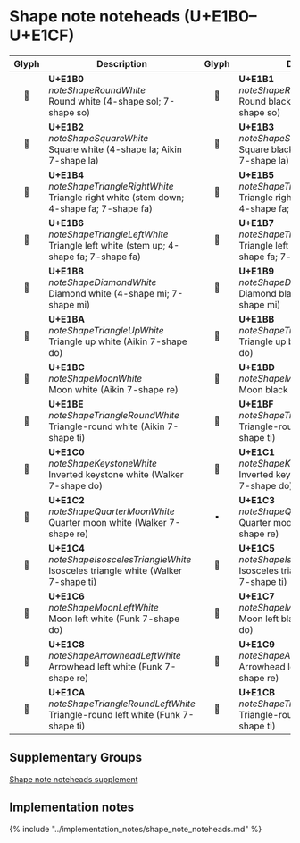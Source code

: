 Shape note noteheads (U+E1B0–U+E1CF)
====================================

| **Glyph** | **Description** | **Glyph** | **Description**
| :-------: | --------------- | :-------: | ---------------
|<span class="bravura_large">&#xe1b0;</span> | **U+E1B0**<br/>*noteShapeRoundWhite*<br/>Round white (4-shape sol; 7-shape so) | <span class="bravura_large">&#xe1b1;</span> | **U+E1B1**<br/>*noteShapeRoundBlack*<br/>Round black (4-shape sol; 7-shape so)
|<span class="bravura_large">&#xe1b2;</span> | **U+E1B2**<br/>*noteShapeSquareWhite*<br/>Square white (4-shape la; Aikin 7-shape la) | <span class="bravura_large">&#xe1b3;</span> | **U+E1B3**<br/>*noteShapeSquareBlack*<br/>Square black (4-shape la; Aikin 7-shape la)
|<span class="bravura_large">&#xe1b4;</span> | **U+E1B4**<br/>*noteShapeTriangleRightWhite*<br/>Triangle right white (stem down; 4-shape fa; 7-shape fa) | <span class="bravura_large">&#xe1b5;</span> | **U+E1B5**<br/>*noteShapeTriangleRightBlack*<br/>Triangle right black (stem down; 4-shape fa; 7-shape fa)
|<span class="bravura_large">&#xe1b6;</span> | **U+E1B6**<br/>*noteShapeTriangleLeftWhite*<br/>Triangle left white (stem up; 4-shape fa; 7-shape fa) | <span class="bravura_large">&#xe1b7;</span> | **U+E1B7**<br/>*noteShapeTriangleLeftBlack*<br/>Triangle left black (stem up; 4-shape fa; 7-shape fa)
|<span class="bravura_large">&#xe1b8;</span> | **U+E1B8**<br/>*noteShapeDiamondWhite*<br/>Diamond white (4-shape mi; 7-shape mi) | <span class="bravura_large">&#xe1b9;</span> | **U+E1B9**<br/>*noteShapeDiamondBlack*<br/>Diamond black (4-shape mi; 7-shape mi)
|<span class="bravura_large">&#xe1ba;</span> | **U+E1BA**<br/>*noteShapeTriangleUpWhite*<br/>Triangle up white (Aikin 7-shape do) | <span class="bravura_large">&#xe1bb;</span> | **U+E1BB**<br/>*noteShapeTriangleUpBlack*<br/>Triangle up black (Aikin 7-shape do)
|<span class="bravura_large">&#xe1bc;</span> | **U+E1BC**<br/>*noteShapeMoonWhite*<br/>Moon white (Aikin 7-shape re) | <span class="bravura_large">&#xe1bd;</span> | **U+E1BD**<br/>*noteShapeMoonBlack*<br/>Moon black (Aikin 7-shape re)
|<span class="bravura_large">&#xe1be;</span> | **U+E1BE**<br/>*noteShapeTriangleRoundWhite*<br/>Triangle-round white (Aikin 7-shape ti) | <span class="bravura_large">&#xe1bf;</span> | **U+E1BF**<br/>*noteShapeTriangleRoundBlack*<br/>Triangle-round black (Aikin 7-shape ti)
|<span class="bravura_large">&#xe1c0;</span> | **U+E1C0**<br/>*noteShapeKeystoneWhite*<br/>Inverted keystone white (Walker 7-shape do) | <span class="bravura_large">&#xe1c1;</span> | **U+E1C1**<br/>*noteShapeKeystoneBlack*<br/>Inverted keystone black (Walker 7-shape do)
|<span class="bravura_large">&#xe1c2;</span> | **U+E1C2**<br/>*noteShapeQuarterMoonWhite*<br/>Quarter moon white (Walker 7-shape re) | <span class="bravura_large">&#xe1c3;</span> | **U+E1C3**<br/>*noteShapeQuarterMoonBlack*<br/>Quarter moon black (Walker 7-shape re)
|<span class="bravura_large">&#xe1c4;</span> | **U+E1C4**<br/>*noteShapeIsoscelesTriangleWhite*<br/>Isosceles triangle white (Walker 7-shape ti) | <span class="bravura_large">&#xe1c5;</span> | **U+E1C5**<br/>*noteShapeIsoscelesTriangleBlack*<br/>Isosceles triangle black (Walker 7-shape ti)
|<span class="bravura_large">&#xe1c6;</span> | **U+E1C6**<br/>*noteShapeMoonLeftWhite*<br/>Moon left white (Funk 7-shape do) | <span class="bravura_large">&#xe1c7;</span> | **U+E1C7**<br/>*noteShapeMoonLeftBlack*<br/>Moon left black (Funk 7-shape do)
|<span class="bravura_large">&#xe1c8;</span> | **U+E1C8**<br/>*noteShapeArrowheadLeftWhite*<br/>Arrowhead left white (Funk 7-shape re) | <span class="bravura_large">&#xe1c9;</span> | **U+E1C9**<br/>*noteShapeArrowheadLeftBlack*<br/>Arrowhead left black (Funk 7-shape re)
|<span class="bravura_large">&#xe1ca;</span> | **U+E1CA**<br/>*noteShapeTriangleRoundLeftWhite*<br/>Triangle-round left white (Funk 7-shape ti) | <span class="bravura_large">&#xe1cb;</span> | **U+E1CB**<br/>*noteShapeTriangleRoundLeftBlack*<br/>Triangle-round left black (Funk 7-shape ti)

Supplementary Groups
---------------------
[Shape note noteheads supplement](shape-note-noteheads-supplement.md)

Implementation notes
---------------------

{% include "../implementation_notes/shape_note_noteheads.md" %}